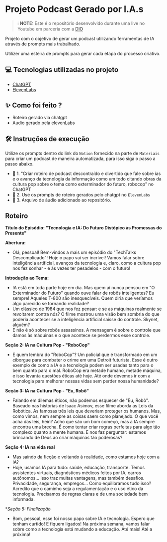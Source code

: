 # Projeto Podcast Gerado por I.A.s


 > ℹ️ **NOTE:** Este é o repositório desenvolvido durante uma live no Youtube em parceria com a [DIO](https://dio.me)

Projeto com o objetivo de gerar um podcast utilizando ferramentas de IA através de prompts mais trabalhado.

Utilizer uma esteira de prompts para gerar cada etapa do processo criativo.

## 💻 Tecnologias utilizadas no projeto

- [ChatGPT](https://chat.openai.com/) 
- [ElevenLabs](https://beta.elevenlabs.io/)

## ✨ Como foi feito ?

- Roteiro gerado via chatgpt
- Audio gerado pela elevenLabs

## 🛠️ Instruções de execução

Utilize os prompts dentro do link do `Notion` fornecido na parte de `Materiais` para criar um podcast de maneira automatizada, para isso siga o passo a passo abaixo.

- 🤖 1. "Criar roteiro de podcast descontraído e divertido que fale sobre ias e o avanço da tecnologia da informação como um todo citando obras da cultura pop sobre o tema como exterminador do futuro, robocop" no ChatGPT
- 🤖 2. Use os prompts de roteiro gerados pelo chatgpt no  `ElevenLabs`
- 🤖 3. Arquivo de áudio adicionado ao repositório.

## Roteiro

**Título do Episódio: "Tecnologia e IA: Do Futuro Distópico às Promessas do Presente"**

**Abertura:**
- Olá, pessoal! Bem-vindos a mais um episódio do "TechTalks Descomplicado"! Hoje o papo vai ser incrível! Vamos falar sobre inteligência artificial, avanços da tecnologia e, claro, como a cultura pop nos fez sonhar - e às vezes ter pesadelos - com o futuro!

**Introdução ao Tema:**
- IA está em toda parte hoje em dia. Mas quem aí nunca pensou em "O Exterminador do Futuro" quando ouve falar de robôs inteligentes? Eu sempre! Aqueles T-800 são inesquecíveis. Quem diria que veríamos algo parecido se tornando realidade? 
- Um clássico de 1984 que nos fez pensar: e se as máquinas realmente se revoltarem contra nós? O filme mostrou uma visão bem sombria do que poderia acontecer se a inteligência artificial saísse do controle. Skynet, alguém?
- E não é só sobre robôs assassinos. A mensagem é sobre o controle que damos às máquinas e o que acontece se perdermos esse controle.

**Seção 2: IA na Cultura Pop - "RoboCop"**
- E quem lembra do "RoboCop"? Um policial que é transformado em um ciborgue para combater o crime em uma Detroit futurista. Esse é outro exemplo de como a IA e a tecnologia podem ser usadas tanto para o bem quanto para o mal. RoboCop era metade humano, metade máquina, e isso levanta questões éticas até hoje. Até onde devemos ir com a tecnologia para melhorar nossas vidas sem perder nossa humanidade?

**Seção 3: IA na Cultura Pop - "Eu, Robô"**
- Falando em dilemas éticos, não podemos esquecer de "Eu, Robô". Baseado nas histórias de Isaac Asimov, esse filme aborda as Leis da Robótica. As famosas três leis que deveriam proteger os humanos. Mas, como vimos, nem sempre as coisas saem como planejado. O que você acha das leis, hein? Acho que são um bom começo, mas a IA sempre encontra uma brecha. É como tentar criar regras perfeitas para algo tão complexo quanto a mente humana. E nos faz perguntar: estamos brincando de Deus ao criar máquinas tão poderosas?

**Seção 4: IA na vida real**
- Mas saindo da ficção e voltando à realidade, como estamos hoje com a IA?
- Hoje, usamos IA para tudo: saúde, educação, transporte. Temos assistentes virtuais, diagnósticos médicos feitos por IA, carros autônomos... Isso traz muitas vantagens, mas também desafios. Privacidade, segurança, empregos... Como equilibramos tudo isso? Acredito que o caminho seja a regulamentação e o uso ético da tecnologia. Precisamos de regras claras e de uma sociedade bem informada.

**Seção 5: Finalização*
- Bom, pessoal, esse foi nosso papo sobre IA e tecnologia. Espero que tenham curtido! E fiquem ligados! Na próxima semana, vamos falar sobre como a tecnologia está mudando a educação. Até mais! Até a próxima!
